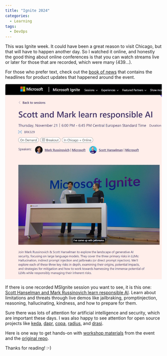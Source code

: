 ```yaml
---
title: "Ignite 2024"
categories:
  - Learning
tags:
  - DevOps
---
```


This was Ignite week. It could have been a great reason to visit Chicago, but that will have to happen another day. So I watched it online, and honestly the good thing about online conferences is that you can watch streams live or later for those that are recorded, which were many (439...). 

For those who prefer text, check out the [book of news](https://news.microsoft.com/ignite-2024-book-of-news/?wt.mc_id=pdebruin_content_blog_cnl_csasci) that contains the headlines for product updates that happened around the event. 

![img](../assets/images/2024-11-22-ignite-2024.jpg)

If there is one recorded MSIgnite session you want to see, it is this one: [Scott Hanselman and Mark Russinovich learn responsible AI](https://ignite.microsoft.com/sessions/BRK329?wt.mc_id=pdebruin_content_blog_cnl_csasci). Learn about limitations and threats through live demos like jailbraking, promptinjection, reasoning, hallucinating, kindness, and how to prepare for them. 

Sure there was lots of attention for artificial intelligence and security, which are important these days. I was also happy to see attention for open source projects like [keda](https://keda.sh/), [dapr](https://dapr.io/), [copa](https://project-copacetic.github.io/copacetic), [radius](https://radapp.io/), and [drasi](https://drasi.io/).

Here is one way to get hands-on with [workshop materials](https://nitya.github.io/contoso-chat/) from the event and the [original repo](https://github.com/Azure-Samples/contoso-chat).

Thanks for reading! :-)
